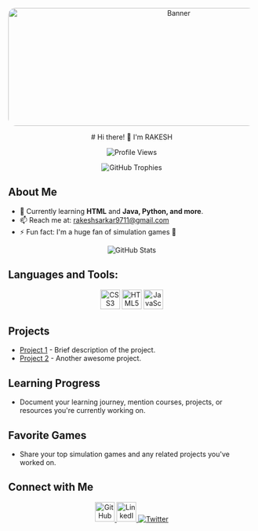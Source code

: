 <!-- Add an attention-grabbing banner with round corners -->
<p align="center">
  <img src="https://i.pinimg.com/originals/98/d6/83/98d683d99f5422d09cd093275aeae554.gif" alt="Banner" width="680" height="240" style="border-radius: 15px;">
</p>

<P align="center">
  # Hi there! 👋 I'm RAKESH
</P>
<p align="center">
  <img src="https://komarev.com/ghpvc/?username=rakeshsarkar9711&label=Profile%20views&color=0e75b6&style=flat" alt="Profile Views">
</p>

<p align="center">
  <img src="https://github-profile-trophy.vercel.app/?username=rakeshsarkar9711" alt="GitHub Trophies">
</p>

## About Me

- 🌱 Currently learning **HTML** and **Java, Python, and more**.
- 📫 Reach me at: [rakeshsarkar9711@gmail.com](mailto:rakeshsarkar9711@gmail.com)
- ⚡ Fun fact: I'm a huge fan of simulation games 👀

<!-- Add a dynamic GitHub stats animation -->
<p align="center">
  <img src="https://github-readme-stats.vercel.app/api?username=rakeshsarkar9711&show_icons=true&theme=radical&count_private=true&include_all_commits=true" alt="GitHub Stats">
</p>

## Languages and Tools:

<!-- Add animated icons for languages and tools -->
<p align="center">
  <img src="animated-css3-icon-url" alt="CSS3" width="40" height="40"/>
  <img src="animated-html5-icon-url" alt="HTML5" width="40" height="40"/>
  <img src="animated-js-icon-url" alt="JavaScript" width="40" height="40"/>
  <!-- Add more animated icons here -->
</p>

## Projects

- [Project 1](#) - Brief description of the project.
- [Project 2](#) - Another awesome project.

## Learning Progress

- Document your learning journey, mention courses, projects, or resources you're currently working on.

## Favorite Games

- Share your top simulation games and any related projects you've worked on.

## Connect with Me

<!-- Add animated social media icons -->
<p align="center">
  <a href="https://github.com/rakeshsarkar9711">
    <img src="animated-github-icon-url" alt="GitHub" width="40" height="40"/>
  </a>
  <a href="#your-linkedin-url">
    <img src="animated-linkedin-icon-url" alt="LinkedIn" width="40" height="40"/>
  </a>
  <a href="#your-twitter-url">
    <img src="animated-twitter-icon-url" alt="Twitter" width


